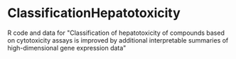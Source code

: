 # ClassificationHepatotoxicity
R code and data for "Classification of hepatotoxicity of compounds based on cytotoxicity assays is improved by additional interpretable summaries of high-dimensional gene expression data"

